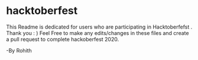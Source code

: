 # hacktoberfest
 
This Readme is dedicated for users who are participating in Hacktoberfefst . Thank you : )
Feel Free to make any edits/changes in these files and create a pull request to complete hackoberfest 2020.

-By Rohith
